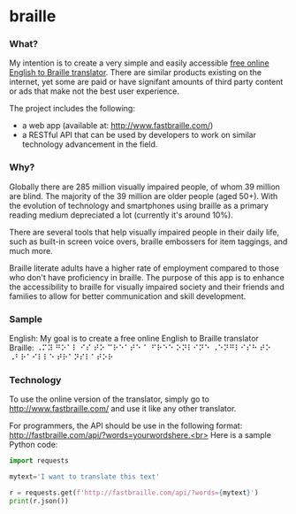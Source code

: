 # braille

### What?
My intention is to create a very simple and easily accessible [free online English to Braille translator](http://www.fastbraille.com/). There are similar products existing on the internet, yet some are paid or have signifant amounts of third party content or ads that make not the best user experience.<br>

The project includes the following:
* a web app (available at: http://www.fastbraille.com/)
* a RESTful API that can be used by developers to work on similar technology advancement in the field.


### Why?
Globally there are 285 million visually impaired people, of whom 39 million are blind. The majority of the 39 million are older people (aged 50+).
With the evolution of technology and smartphones using braille as a primary reading medium depreciated a lot (currently it's around 10%).

There are several tools that help visually impaired people in their daily life, such as built-in screen voice overs, braille embossers for item taggings, and much more.

Braille literate adults have a higher rate of employment compared to those who don't have proficiency in braille. The purpose of this app is to enhance the accessibility to braille for visually impaired society and their friends and families to allow for better communication and skill development.


### Sample
English: My goal is to create a free online English to Braille translator <br>
Braille: ⠠⠍⠽ ⠛⠕⠁⠇ ⠊⠎ ⠞⠕ ⠉⠗⠑⠁⠞⠑ ⠁ ⠋⠗⠑⠑ ⠕⠝⠇⠊⠝⠑ ⠠⠑⠝⠛⠇⠊⠎⠓ ⠞⠕ ⠠⠃⠗⠁⠊⠇⠇⠑ ⠞⠗⠁⠝⠎⠇⠁⠞⠕⠗


### Technology
To use the online version of the translator, simply go to http://www.fastbraille.com/ and use it like any other translator.

For programmers, the API should be use in the following format: http://fastbraille.com/api/?words=yourwordshere.<br>
Here is a sample Python code:
```python
import requests

mytext='I want to translate this text'

r = requests.get(f'http://fastbraille.com/api/?words={mytext}')
print(r.json())
```
